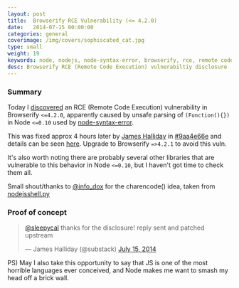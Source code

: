 ```yaml
---
layout: post
title:  Browserify RCE Vulnerability (<= 4.2.0)
date:   2014-07-15 00:00:00
categories: general
coverimage: /img/covers/sophiscated_cat.jpg
type: small
weight: 19
keywords: node, nodejs, node-syntax-error, browserify, rce, remote code execution, vulnerability, js, javascript
desc: Browserify RCE (Remote Code Execution) vulnerabiltiy disclosure
---
```


### Summary

Today I [discovered](https://twitter.com/sleepycal/status/488831738911940608) an RCE (Remote Code Execution) vulnerability in Browserify `<=4.2.0`, apparently caused by unsafe parsing of `(Function(){})` in Node `<=0.10` used by [node-syntax-error](https://github.com/substack/node-syntax-error).

This was fixed approx 4 hours later by [James Halliday](https://twitter.com/substack) in [#9aa4e66e](https://github.com/substack/node-syntax-error/commit/9aa4e66eb90ec595d2dba55e6f9c2dd9a668b309) and details can be seen [here](https://github.com/substack/node-browserify/blob/master/changelog.markdown#421). Upgrade to Browserify `=>4.2.1` to avoid this vuln.

It's also worth noting there are probably several other libraries that are vulnerable to this behavior in Node `<=0.10`, but I haven't got time to check them all.

Small shout/thanks to [@info_dox](https://twitter.com/info_dox) for the charencode() idea, taken from [nodejsshell.py](https://raw.githubusercontent.com/infodox/exploits/master/nodejsshell.py)

### Proof of concept

<script src="https://gist.github.com/foxx/4a6c38038bd23b6c3b6c.js"></script>

<blockquote class="twitter-tweet" lang="en"><p><a href="https://twitter.com/sleepycal">@sleepycal</a> thanks for the disclosure! reply sent and patched upstream</p>&mdash; James Halliday (@substack) <a href="https://twitter.com/substack/statuses/488882534097244162">July 15, 2014</a></blockquote>
<script async src="//platform.twitter.com/widgets.js" charset="utf-8"></script>

PS) May I also take this opportunity to say that JS is one of the most horrible languages ever conceived, and Node makes me want to smash my head off a brick wall.
